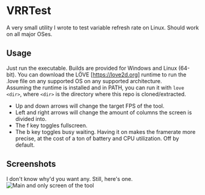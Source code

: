 # VRRTest
A very small utility I wrote to test variable refresh rate on Linux. Should work on all major OSes.

## Usage
Just run the executable. Builds are provided for Windows and Linux (64-bit). You can download the LÖVE [https://love2d.org] runtime to run the .love file on any supported OS on any supported architecture.  
Assuming the runtime is installed and in PATH, you can run it with `love <dir>`, where `<dir>` is the directory where this repo is cloned/extracted.  
* Up and down arrows will change the target FPS of the tool.  
* Left and right arrows will change the amount of columns the screen is divided into.  
* The f key toggles fullscreen.  
* The b key toggles busy waiting. Having it on makes the framerate more precise, at the cost of a ton of battery and CPU utilization. Off by default.  

## Screenshots
I don't know why'd you want any. Still, here's one.  
![Main and only screen of the tool](https://static.nixo.la/i/1550422559.png)

